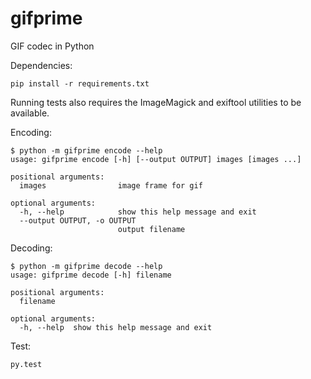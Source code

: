 gifprime
========

GIF codec in Python

Dependencies:
```
pip install -r requirements.txt
```

Running tests also requires the ImageMagick and exiftool utilities to be available.

Encoding:
```
$ python -m gifprime encode --help
usage: gifprime encode [-h] [--output OUTPUT] images [images ...]

positional arguments:
  images                image frame for gif

optional arguments:
  -h, --help            show this help message and exit
  --output OUTPUT, -o OUTPUT
                        output filename
```

Decoding:
```
$ python -m gifprime decode --help
usage: gifprime decode [-h] filename

positional arguments:
  filename

optional arguments:
  -h, --help  show this help message and exit
```


Test:
```
py.test
```
